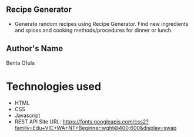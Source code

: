 ## Recipe Generator
* Generate random recipes using Recipe Generator. Find new ingredients and spices and cooking methods/procedures for dinner or lunch.
## Author's Name
Benta Ofula

# Technologies used
* HTML
* CSS
* Javascript
* REST API Site URL:
https://fonts.googleapis.com/css2?family=Edu+VIC+WA+NT+Beginner:wght@400;600&display=swap

